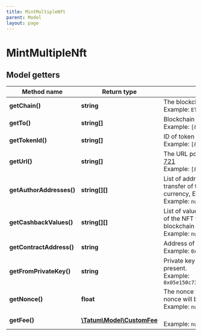 ```yaml
---
title: MintMultipleNft
parent: Model
layout: page
---
```


# MintMultipleNft

## Model getters

Method name | Return type | Description | Notes
------------ | ------------- | ------------- | -------------
**getChain()** | **string** | The blockchain to work with <br>Example: `ETH` |
**getTo()** | **string[]** | Blockchain address to send NFT token to. <br>Example: `[&quot;0x687422eEA2cB73B5d3e242bA5456b782919AFc85&quot;]` |
**getTokenId()** | **string[]** | ID of token to be created. <br>Example: `[&quot;123&quot;]` |
**getUrl()** | **string[]** | The URL pointing to the NFT metadata; for more information, see <a href="https://eips.ethereum.org/EIPS/eip-721#specification" target="_blank">EIP-721</a> <br>Example: `[&quot;https://my_token_data.com&quot;]` |
**getAuthorAddresses()** | **string[][]** | List of addresses for every token, where royalty cashback for every transfer of this NFT will be send. Royalties are paid in native blockchain currency, ETH or BSC. <br>Example: `null` | [optional]
**getCashbackValues()** | **string[][]** | List of values for every token, which will be paid as a royalty for author of the NFT token with every token transfer. This is exact value in native blockchain currency. <br>Example: `null` | [optional]
**getContractAddress()** | **string** | Address of NFT token <br>Example: `0x687422eEA2cB73B5d3e242bA5456b782919AFc85` |
**getFromPrivateKey()** | **string** | Private key of sender address. Private key, or signature Id must be present. <br>Example: `0x05e150c73f1920ec14caa1e0b6aa09940899678051a78542840c2668ce5080c2` |
**getNonce()** | **float** | The nonce to be set to the transaction; if not present, the last known nonce will be used <br>Example: `null` | [optional]
**getFee()** | [**\Tatum\Model\CustomFee**](../CustomFee) |  <br>Example: `null` | [optional]

